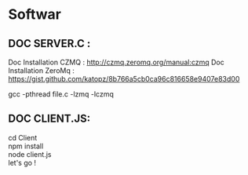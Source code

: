 # Softwar

## DOC SERVER.C :

Doc Installation CZMQ : http://czmq.zeromq.org/manual:czmq
Doc Installation ZeroMq : https://gist.github.com/katopz/8b766a5cb0ca96c816658e9407e83d00

gcc -pthread file.c -lzmq -lczmq


## DOC CLIENT.JS: 
cd Client   
npm install  
node client.js  
let's go !  